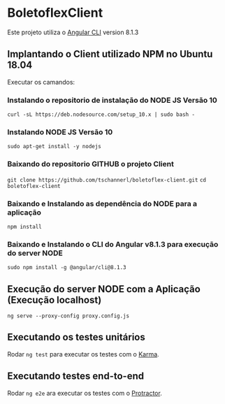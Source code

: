 # BoletoflexClient

Este projeto utiliza o [Angular CLI](https://github.com/angular/angular-cli) version 8.1.3

## Implantando o Client utilizado NPM no Ubuntu 18.04
Executar os camandos:

### Instalando o repositorio de instalação do NODE JS Versão 10
`curl -sL https://deb.nodesource.com/setup_10.x | sudo bash -`

### Instalando NODE JS Versão 10
`sudo apt-get install -y nodejs`

### Baixando do repositorio GITHUB o projeto Client
`git clone https://github.com/tschannerl/boletoflex-client.git`
`cd boletoflex-client`

### Baixando e Instalando as dependência do NODE para a aplicação
`npm install`

### Baixando e Instalando o CLI do Angular v8.1.3 para execução do server NODE
`sudo npm install -g @angular/cli@8.1.3`

## Execução do server NODE com a Aplicação (Execução localhost)
`ng serve --proxy-config proxy.config.js`



## Executando os testes unitários

Rodar `ng test` para executar os testes com o [Karma](https://karma-runner.github.io).

## Executando testes end-to-end

Rodar `ng e2e` ara executar os testes com o  [Protractor](http://www.protractortest.org/).

